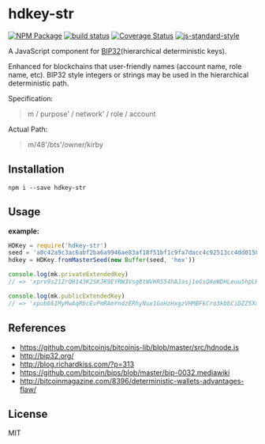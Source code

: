 hdkey-str
=========

[![NPM Package](https://img.shields.io/npm/v/hdkey-str.svg?style=flat-square)](https://www.npmjs.org/package/hdkey-str)
[![build status](https://secure.travis-ci.org/jcalfee/hdkey-str.svg)](http://travis-ci.org/jcalfee/hdkey-str)
[![Coverage Status](https://coveralls.io/repos/github/jcalfee/hdkey-str/badge.svg?branch=master)](https://coveralls.io/github/jcalfee/hdkey-str?branch=master)
[![js-standard-style](https://img.shields.io/badge/code%20style-standard-brightgreen.svg)](http://standardjs.com/)

A JavaScript component for [BIP32](https://github.com/bitcoin/bips/blob/master/bip-0032.mediawiki)(hierarchical deterministic keys).

Enhanced for blockchains that user-friendly names (account name, role name, etc).
BIP32 style integers or strings may be used in the hierarchical deterministic path.

Specification:
> m / purpose' / network' / role / account

Actual Path:
> m/48'/bts'/owner/kirby



Installation
------------

    npm i --save hdkey-str


Usage
-----

**example:**

```js
HDKey = require('hdkey-str')
seed = 'a0c42a9c3ac6abf2ba6a9946ae83af18f51bf1c9fa7dacc4c92513cc4dd015834341c775dcd4c0fac73547c5662d81a9e9361a0aac604a73a321bd9103bce8af'
hdkey = HDKey.fromMasterSeed(new Buffer(seed, 'hex'))

console.log(mk.privateExtendedKey)
// => 'xprv9s21ZrQH143K2SKJK9EYRW3Vsg8tWVHRS54hAJasj1eGsQXeWDHLeuu5hpLHRbeKedDJM4Wj9wHHMmuhPF8dQ3bzyup6R7qmMQ1i1FtzNEW'

console.log(mk.publicExtendedKey)
// => 'xpub661MyMwAqRbcEvPmRAmYndzERhyNux1GoHzHxgzVHMBFkCro3kbbCiDZZ5XabZDyXPj5mH3hktvkjhhUdCQxie5e1g4t2GuAWNbPmsSfDp2'
```


References
----------
- https://github.com/bitcoinjs/bitcoinjs-lib/blob/master/src/hdnode.js
- http://bip32.org/
- http://blog.richardkiss.com/?p=313
- https://github.com/bitcoin/bips/blob/master/bip-0032.mediawiki
- http://bitcoinmagazine.com/8396/deterministic-wallets-advantages-flaw/


License
-------

MIT
